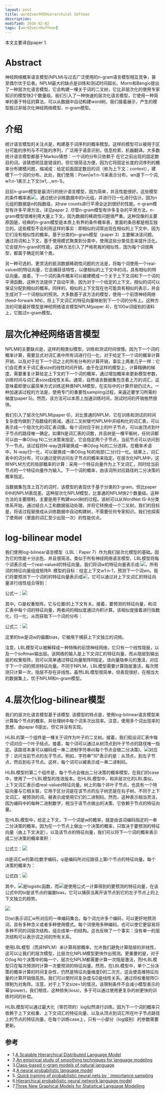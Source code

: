 ```yaml
---
layout: post
title: word2vec中的Hierarchical Softmax
description: 
modified: 2016-02-02
tags: [word2vec+Huffman]
---
```


本文主要译自paper 1.

# Abstract

神经网络概率语言模型(NPLM)与过去广泛使用的n-gram语言模型相互竞争，甚至偶尔优于后者。NPLM最大的缺点是训练和测试时间超长。Morin和Bengio提出了一种层次化语言模型，它会构建一棵关于词的二叉树，它比非层次化的使用专家知识的模型快2个数量级。我们引入了一种快速的层次化语言模型，它使用一种简单的基于特征的算法，可以从数据中自动构建word树。我们接着展示，产生的模型胜过非层次化神经网络模型、n-gram模型。

# 介绍

统计语言模型的关注点是，构建基于词序列的概率模型。这样的模型可以被用于区分可能的序列与不可能的序列，广泛用于语音识别，信息检索，机器翻译。大多数统计语言模型都基于Markov猜想：一个词的分布只依赖于
在它之前出现的固定数目的词。该猜想明显是错误的，但它很简洁方便，因为它将固定长度的词序列的概率分布建模问题，缩减成：给定前面固定数目的词（称为上下文：context），建模下一个词的分布。此处，我们使用：P(wn|w1:n-1)来表示分布，wn是下一个词, w1:n-1表示上下文(w1,..,wn-1)。

目前n-gram模型是最流行的统计语言模型，因为简单，并且性能很好。这些模型的条件概率表<img src="http://www.forkosh.com/mathtex.cgi?P(w_n| w_{1:n-1})">，通过统计训练数据中的n元组，并进行归一化进行估计。因为n元组的数据是n的指数级，对raw counts进行平滑会达到很好的性能。n-gram模型有许多平滑方法，详见paper 2. 尽管n-gram模型有许多复杂的平滑方法，n-gram模型很难利用大量上下文，因为数据的稀疏性问题很严重。这种现像的主要原因是，经典的n-gram模型是本质上有界的条件概率表，里面的条目都是相互独立的。这些模型不会利用这样的事实：即相似的词常出现在相似的上下文中，因为它们没有相似性的概率。基于分类的n-gram模型（paper 3）主要解决该问题，通过将词和上下文，基于使用模式聚类到分类中，使用这些分类信息来提升泛化。它会提升n-gram的性能，这种方法引入了严格死板的相似性，因为每个词很典型，都属于确定的某个类。

另一种可选的、更灵活的抵消数据稀疏性问题的方法是，将每个词使用一个real-valued的特征向量，它会捕获该特性，以便相似的上下文中的词，具有相似的特征向量。接着，下一个词的条件概率可以被建模成一个关于上下文词和下一个词的平滑函数。这种方法提供了自动平滑，因为对于一个给定的上下文，相似的词可以保证分配到相似的概率。同样的，相似的上下文现在也可能具有相似的表示，并会生成对下一个词相似的预测。大多数基于该方法的模型，使用一个前馈神经网络(feed-forwark NN)，将上下文词汇的特征向量映射到下一个词的分布上。这种方法的可能最好模型是神经网络语言模型NPLM(paper 4)，在100w词级别的语料上，它胜过n-gram模型。

# 层次化神经网络语言模型

NPLM的主要缺点是，这样的相类似模型，训练和测试时间很慢。因为下一个词的概率计算，需要显式对词汇表中所有词进行归一化，对于给定下一个词的概率计算开销，以及对于在下一个词之上的所有分布的计算开销，事实上两者几乎一样：它们会花费关于词汇表size的线性时间开销。由于在这样的模型上，计算精确的梯度，需要重复计算给定上下文的下一个词的概率，通过增加概率来更新模型参数，训练时间与词汇表size成线性关系。通常，自然语言数据集包含着上万的词汇，这意味着即使以最简单方式训练这种类NPLM模型，在实际中的计算开销仍过大。一种加速该过程的方法是，使用专门的重要性sampling过程，来逼近要学习所需的梯度(paper 5)。然而，该方法可以本质上加速训练时间，测试时间的开销依然很快。

我们引入了层次化NPLM(paper 6)，对比普通的NPLM，它在训练和测试的时间复杂度均做到了指数级的衰减。通过二叉树替代NPLM中非结构化的词汇表，可以表示成一个层次化的词汇表词簇。每个词对应于树上的叶子节点，可以由顶点到叶子节点的路径唯一确定。如果N是词汇表的词数，并且树是一棵平衡树，任何词都可以由一串O(log N)二分决策来指定，它会指定两个子节点，当前节点可以访问到下一节点。该过程将N-way选择替换成一串O(log N)的二分选择。在概率术语中，N-way归一化，可以替换成一串O(log N)的局部(二分)归一化。结果上，词汇表中的词分布，可以通过提供访问左子节点的概率来指定。在层次化NPLM中，这样NPLM方式的局部概率的计算：采用一个特征向量作为上下文词汇，同时给当前节点的一个特征向量作为输入。下一个词的概率，由该词所对应路径的二分决策的概率指定。

当数据集包含上百万的词时，该模型的表现优于基于分类的3-gram，但比paper 6中的NPLM表现差。这种层次化NPLM模型，比普通的NPLM快2个数量级。这种方法的主要限制，主要是用于构建word树的过程。该树可以从WordNet IS-A分类体系开始，通过结合人工和数据驱动处理，并将它转换成一个二叉树。我们的目标是，将该过程替换成从训练数据中自动构建树，不需要任何专家知识。我们也探索了使用树（里面的词汇至少出现一次）的性能优点。

# log-bilinear model

我们使用log-bilinear语言模型（LBL：Paper 7）作为我们层次化模型的基础，因为它的性能十分出色，并且很简洁。类似于所有神经网络语言模型，LBL模型将每个词表示成一个real-valued的特征向量。我们将词w的特征向量表示成:<img src="http://www.forkosh.com/mathtex.cgi?r_w">，所有词的特征向量组成矩阵R. 模型的目标：给定上下文w1:n-1，预测下一个词wn。我们将要预测下一个词的的特征向量表示成<img src="http://www.forkosh.com/mathtex.cgi?\hat{r}">，它可以通过对上下文词汇的特征向量进行线性组合得到：

公式一：<img src="http://www.forkosh.com/mathtex.cgi?\hat{r}=\sum_{i=1}^{n-1}C_{i}r_{w_i}">

其中，Ci是权重矩阵，它与位置i的上下文有关。接着，要预测的特征向量，和词汇表中每个词的特征向量，两者间的相似度通过内积计算。该相似度接着进行指数化，归一化，从而获取下一个词的分布：

公式二：<img src="http://www.forkosh.com/mathtex.cgi?P(w_n=w|w_{1:n-1})=\frac{exp(\hat{r}^Tr_{w}+b_{w})}{\sum_{j}exp(\hat{r}^Tr_{j}+b_{j})}">

这里的bw是词w的偏置bias，它被用于捕获上下文独立的词频。

注意，LBL模型可以被解释成一种特殊的前馈神经网络，它只有一个线性隐层，以及一个softmax输出层。该网络的输入是上下文词汇的特征向量，而从隐层到输出层的权重矩阵，则可以简单通过特征向量矩阵R指定。该向量隐单元的激活，对应于下一个词的预测特征向量。不同于NPLM，LBL模型需要计算隐层激活，每次预测只计算一次，隐层不存在非线性。虽然LBL模型很简单，但表现很好，在相当大的数据集上，优于NPLM和n-gram模型。

# 4.层次化log-bilinear模型

我们的层次化语言模型基于该模型. 该模型的特点是，使用log-bilinear语言模型来计算每个节点的概率，并处理树中每个词多次出现率。注意，使用多个词出现率的思想，由papar 6提出，但它并没有实现。

HLBL的第一个组件是一棵关于词作为叶子的二叉树。接着，我们假设词汇表中每个词对应一个叶子结点。接着，每个词可以通过从树顶点到叶子节点的路径唯一指定。该路径本身可以编码成一串二进制字符串d(每个节点会做二分决策)，<img src="http://www.forkosh.com/mathtex.cgi?d_i=1">对应于：访问当前节点的左子节点。例如，字符串"10"表示的是：从顶点，到左子节点，然后到右子节点。这样，每个词可以被表示成一串二进制码。

HLBL模型的第二个组件是，每个节点会做出二分决策的概率模型，在我们的case中，使用了一个LBL模型的改进版本。在HLBL模型中，和非层次化的LBL类似，上下文词汇表示成real-valued特征向量。树上的每个非叶子节点，也具有一个特征向量与它相关联，它用于区分词是在该节点的左子树还是在右子树。不同于上下文词汇，被预测的词，被表示成使用它们的二进制码。然而，这种表示相当灵活，因为编码中的每种二进制数字，相当于该节点做出的决策，它依赖于节点的特征向量。

在HLBL模型中，给定上下文，下一个词是w的概率，就是由该词编码指定的一串二分决策的概率。因为在一个节点上做出一个决策的概率，只取决于要预测的特征向量（由上下文决定），以及该节点的特征向量，我们可以将下一个词的概率表示成二分决策的概率乘积：

公式三：<img src="http://www.forkosh.com/mathtex.cgi?P(w_{n}=w|w_{1:n-1}=\prodP(d_{i}|q_i,w_{1:n-1})">


di是词汇w的第i位数字编码，qi是编码所对应路径上第i个节点的特征向量。每个决策的概率为：

公式四：<img src="http://www.forkosh.com/mathtex.cgi?P(d_{i}=1|q_{i},w_{1:n-1})=\delta(\hat{r}^Tq_{i}+b_{i})">

其中，<img src="http://www.forkosh.com/mathtex.cgi?\delta(x)">是logistic函数，而<img src="http://www.forkosh.com/mathtex.cgi?\hat{r}">是使用公式一计算得到的要预测的特征向量，在该公式中的bi是该节点的偏置bias，它可以捕获当离开该节点到它的左子节点上的上下文独立的趋势。

<img src="http://www.forkosh.com/mathtex.cgi?P(w_n=w|w_{1:n-1}=\sum_{d\inD(w)}\prod_{i}P(d_i|q_i,w_{1:n-1})">

D(w)表示词汇w所对应的一串编码集合。每个词允许多个编码，可以更好地预测词，具有多种含义或者多种使用模式。每个词使用多种编码，也可以使它更容易将多种不同的词层次结构，组合成单一的结构。这也反映了一个事实：没有单一的层次结构可以表示词之间的所有关系。

使用LBL模型（而非NPLM）来计算局部概率，允许我们避免计算隐层的非线性，这可以让我们的层次模型，比层次化NPLM模型更快作出预测。更重要的是，对于O(log N)个决策中的每一个，层次化NPLM都需要计算一次隐层激活，而HLBL模型只在每次预测时计算一次要预测的特征向量。然而，在LBL模型中，单个二分决策的概率计算的时间复杂性，仍然是特征向量维度D的二次方，这会使高维特征向量的计算开销很高昂。我们可以使时间复杂度与D是线性关系，通过将权重矩阵Ci限制为对角阵。注意，对于上下文size=1的情况，该限制条件不会减小模型表示的幂(power)，我们相信，这种损失(loss)，多于可以通过使用更复杂的树更快的训练时间的补偿。

HLBL模型可以通过最大化（带罚项的）log似然进行训练。因为下一个词的概率只依赖于上下文权重、上下文词汇的特征向量、以及从顶点到词汇所在叶子节点路径上的节点的特征向量，在每个训练case上，只有一小部分（log级别）的参数需要更新。

## 参考

- 1.[A Scalable Hierarchical Distributed Language Model](http://www.cs.toronto.edu/~amnih/papers/hlbl_final.pdf)
- 2.[An empirical study of smoothing techniques for language modeling](http://aclweb.org/anthology/P/P96/P96-1041.pdf)
- 3.[Class-based n-gram models of natural
language](http://www.cs.cmu.edu/~roni/11661/PreviousYearsHandouts/classlm.pdf)
- 4.[A neural probabilistic
language model](http://www.jmlr.org/papers/volume3/bengio03a/bengio03a.pdf)
- 5.[ Quick training of probabilistic neural nets by ´
importance sampling](http://www.iro.umontreal.ca/~lisa/pointeurs/senecal_aistats2003.pdf)
- 6.[Hierarchical probabilistic neural network language model](http://www.iro.umontreal.ca/~lisa/pointeurs/hierarchical-nnlm-aistats05.pdf)
- 7.[Three New Graphical Models for Statistical Language Modelling](https://www.cs.toronto.edu/~amnih/papers/threenew.pdf)

